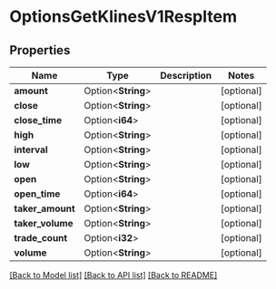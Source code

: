 # OptionsGetKlinesV1RespItem

## Properties

Name | Type | Description | Notes
------------ | ------------- | ------------- | -------------
**amount** | Option<**String**> |  | [optional]
**close** | Option<**String**> |  | [optional]
**close_time** | Option<**i64**> |  | [optional]
**high** | Option<**String**> |  | [optional]
**interval** | Option<**String**> |  | [optional]
**low** | Option<**String**> |  | [optional]
**open** | Option<**String**> |  | [optional]
**open_time** | Option<**i64**> |  | [optional]
**taker_amount** | Option<**String**> |  | [optional]
**taker_volume** | Option<**String**> |  | [optional]
**trade_count** | Option<**i32**> |  | [optional]
**volume** | Option<**String**> |  | [optional]

[[Back to Model list]](../README.md#documentation-for-models) [[Back to API list]](../README.md#documentation-for-api-endpoints) [[Back to README]](../README.md)


